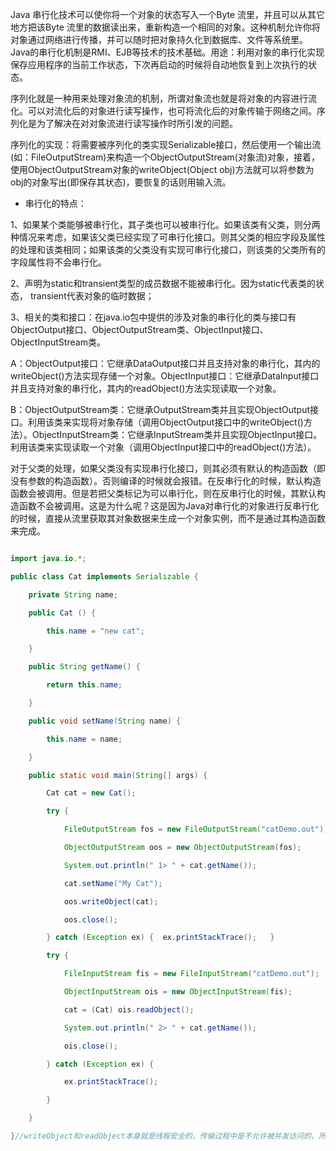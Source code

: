 Java 串行化技术可以使你将一个对象的状态写入一个Byte 流里，并且可以从其它地方把该Byte 流里的数据读出来，重新构造一个相同的对象。这种机制允许你将对象通过网络进行传播，并可以随时把对象持久化到数据库、文件等系统里。Java的串行化机制是RMI、EJB等技术的技术基础。用途：利用对象的串行化实现保存应用程序的当前工作状态，下次再启动的时候将自动地恢复到上次执行的状态。
序列化就是一种用来处理对象流的机制，所谓对象流也就是将对象的内容进行流化。可以对流化后的对象进行读写操作，也可将流化后的对象传输于网络之间。序列化是为了解决在对对象流进行读写操作时所引发的问题。
序列化的实现：将需要被序列化的类实现Serializable接口，然后使用一个输出流(如：FileOutputStream)来构造一个ObjectOutputStream(对象流)对象，接着，使用ObjectOutputStream对象的writeObject(Object obj)方法就可以将参数为obj的对象写出(即保存其状态)，要恢复的话则用输入流。
* 串行化的特点：
1、如果某个类能够被串行化，其子类也可以被串行化。如果该类有父类，则分两种情况来考虑，如果该父类已经实现了可串行化接口。则其父类的相应字段及属性的处理和该类相同；如果该类的父类没有实现可串行化接口，则该类的父类所有的字段属性将不会串行化。
2、声明为static和transient类型的成员数据不能被串行化。因为static代表类的状态， transient代表对象的临时数据；
3、相关的类和接口：在java.io包中提供的涉及对象的串行化的类与接口有ObjectOutput接口、ObjectOutputStream类、ObjectInput接口、ObjectInputStream类。
A：ObjectOutput接口：它继承DataOutput接口并且支持对象的串行化，其内的writeObject()方法实现存储一个对象。ObjectInput接口：它继承DataInput接口并且支持对象的串行化，其内的readObject()方法实现读取一个对象。
B：ObjectOutputStream类：它继承OutputStream类并且实现ObjectOutput接口。利用该类来实现将对象存储（调用ObjectOutput接口中的writeObject()方法）。ObjectInputStream类：它继承InputStream类并且实现ObjectInput接口。利用该类来实现读取一个对象（调用ObjectInput接口中的readObject()方法）。
对于父类的处理，如果父类没有实现串行化接口，则其必须有默认的构造函数（即没有参数的构造函数）。否则编译的时候就会报错。在反串行化的时候，默认构造函数会被调用。但是若把父类标记为可以串行化，则在反串行化的时候，其默认构造函数不会被调用。这是为什么呢？这是因为Java对串行化的对象进行反串行化的时候，直接从流里获取其对象数据来生成一个对象实例，而不是通过其构造函数来完成。
```java  
import java.io.*;
public class Cat implements Serializable {
	private String name;
	public Cat () {
		this.name = "new cat";
	}
	public String getName() {
		return this.name;
	}
	public void setName(String name) {
		this.name = name;
	}
	public static void main(String[] args) {         
		Cat cat = new Cat();
		try {
			FileOutputStream fos = new FileOutputStream("catDemo.out");
			ObjectOutputStream oos = new ObjectOutputStream(fos);
			System.out.println(" 1> " + cat.getName());
			cat.setName("My Cat");                       
			oos.writeObject(cat);
			oos.close();                       
		} catch (Exception ex) {  ex.printStackTrace();   }
		try {
			FileInputStream fis = new FileInputStream("catDemo.out");
			ObjectInputStream ois = new ObjectInputStream(fis);
			cat = (Cat) ois.readObject();
			System.out.println(" 2> " + cat.getName());
			ois.close();
		} catch (Exception ex) {
			ex.printStackTrace();
		}
	}
}//writeObject和readObject本身就是线程安全的，传输过程中是不允许被并发访问的。所以对象能一个一个接连不断的传过来
```